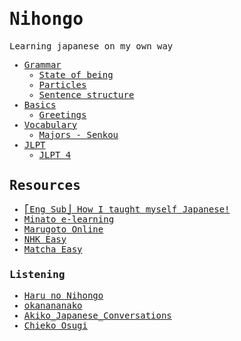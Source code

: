 <samp>

# Nihongo

Learning japanese on my own way

- [Grammar](grammar/README.md)
  - [State of being](grammar/state-of-being.md)
  - [Particles](grammar/particles.md)
  - [Sentence structure](grammar/sentence-structure.md)
- [Basics](basics/README.md)
  - [Greetings](basics/greetings.md)
- [Vocabulary](vocabulary/README.md)
  - [Majors - Senkou](vocabulary/majors.md)
- [JLPT](jlpt/README.md)
  - [JLPT 4](jlpt/jlpt4/README.md)

## Resources

- [⎡Eng Sub⎦ How I taught myself Japanese!](https://www.youtube.com/watch?v=8WVVOXec5jA)
- [Minato e-learning](https://minato-jf.jp/Home/Back#CourseList)
- [Marugoto Online](https://marugotoweb.jp/en/index.php)
- [NHK Easy](https://www3.nhk.or.jp/news/easy)
- [Matcha Easy](https://matcha-jp.com/easy)

### Listening

- [Haru no Nihongo](https://www.youtube.com/@harunonihongo)
- [okanananako](https://www.youtube.com/@shortmovie_okanananako)
- [Akiko_Japanese_Conversations](https://www.youtube.com/@Aki-SenseiJPN)
- [Chieko Osugi](https://www.youtube.com/@chiekoosugi233)

</samp>
